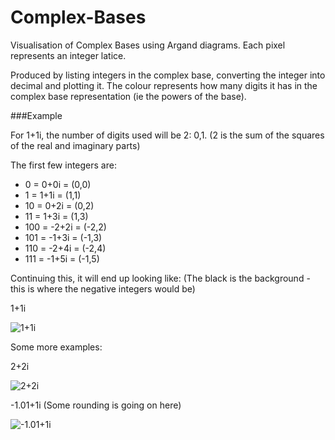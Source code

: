Complex-Bases
=============

Visualisation of Complex Bases using Argand diagrams.
Each pixel represents an integer latice.

Produced by listing integers in the complex base, converting the integer into decimal and plotting it. The colour represents how many digits it has in the complex base representation (ie the powers of the base).

###Example

For 1+1i, the number of digits used will be 2: 0,1.  (2 is the sum of the squares of the real and imaginary parts)

The first few integers are:

* 0 = 0+0i = (0,0)
* 1 = 1+1i = (1,1)
* 10 = 0+2i = (0,2)
* 11 =  1+3i = (1,3)
* 100 = -2+2i  = (-2,2)
* 101 = -1+3i  = (-1,3)
* 110 = -2+4i  = (-2,4)
* 111 =  -1+5i = (-1,5)

Continuing this, it will end up looking like:
(The black is the background - this is where the negative integers would be)

1+1i

![1+1i](https://raw.githubusercontent.com/noahingham/Complex-Bases/master/Base%20Representation/Favourites/%3C1.0%20+%201.0i%3EZ%202%5E22.jpeg)


Some more examples:

2+2i

![2+2i](https://raw.githubusercontent.com/noahingham/Complex-Bases/master/Base%20Representation/Favourites/%3C2.0%20+%202.0i%3E%5B0,8%5E5.0%5D.jpeg)

-1.01+1i  (Some rounding is going on here)

![-1.01+1i](https://raw.githubusercontent.com/noahingham/Complex-Bases/master/Base%20Representation/Favourites/%3C-1.01%20+%201.0i%3E%5B0,2%5E17.0%5D.jpeg)
